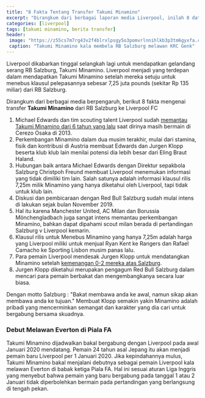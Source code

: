 ```yaml
---
title: "8 Fakta Tentang Transfer Takumi Minamino"
excerpt: "Dirangkum dari berbagai laporan media Liverpool, inilah 8 data dan fakta transfer Takumi Minamino ke Liverpool FC"
categories: [liverpool]
tags: [takumi minamino, berita transfer]
header:
 image: "https://z55cs7m7rg43v2f4blrxlpsgy5o3pomvrlnnihlkb3p3tm6gyxfa.cdn.ampproject.org/ii/w1200/s/i2-prod.mirror.co.uk/incoming/article21083333.ece/ALTERNATES/s615b/0_Champions-League-Group-E-KRC-Genk-v-FC-Salzburg.jpg"
 caption: "Takumi Minamino kala membela RB Salzburg melawan KRC Genk"
---
```

Liverpool dikabarkan tinggal selangkah lagi untuk mendapatkan gelandang serang RB Salzburg, Takumi Minamino. Liverpool menjadi yang terdepan dalam mendapatkan Takumi Minamino setelah mereka setuju untuk menebus klausul pelepasannya sebesar 7,25 juta pounds (sekitar Rp 135 miliar) dari RB Salzburg.

Dirangkum dari berbagai media berpengaruh, berikut 8 fakta mengenai transfer **Takumi Minamino** dari RB Salzburg ke Liverpool FC

1. Michael Edwards dan tim scouting talent Liverpool sudah [memantau Takumi Minamino dari 6 tahun yang lalu](/liverpool/inside-story-behind-liverpools-six-year-transfer-pursuit-of-takumi-minamino/) saat dirinya masih bermain di Cerezo Osaka di 2013.
2. Perkembangan Minamino dalam dua musim terakhir, mulai dari stamina, fisik dan kontribusi di Austria membuat Edwards dan Jurgen Klopp beserta klub klub lain menilai potensi dia lebih besar dari Eling Braut Haland.
3. Hubungan baik antara Michael Edwards dengan Direktur sepakbola Salzburg Christpoh Freund membuat Liverpool menemukan informasi yang tidak dimiliki tim lain. Salah satunya adalah informasi klausul rilis 7,25m milik Minamino yang hanya diketahui oleh Liverpool, tapi tidak untuk klub lain.
4. Diskusi dan pembicaraan dengan Red Bull Salzburg sudah mulai intens di lakukan sejak bulan November 2019.
5. Hal itu karena Manchester United, AC Milan dan Borussia Mönchengladbach juga sangat intens memantau perkembangan Minamino, bahkan dapat dipahami scout milan berada di pertandingan Salzburg v Liverpool kemarin.
6. Klausul rilis untuk Menebus Minamino yang hanya 7,25m adalah harga yang Liverpool miliki untuk menjual Ryan Kent ke Rangers dan Rafael Camacho ke Sporting Lisbon musim panas lalu.
7. Para pemain Liverpool mendesak Jurgen Klopp untuk mendatangkan Minamino setelah [kemenangan 0-2 mereka atas Salzburg](/liverpool/away-vs-rb-salzburg/).
8. Jurgen Klopp diketahui merupakan pengagum Red Bull Salzburg dalam mencari para pemain berbakat dan mengembangkanya secara luar biasa.

Dengan motto Salzburg : "Bakat membawa anda ke awal, namun sikap akan membawa anda ke tujuan." Membuat Klopp semakin yakin Minamino adalah pribadi yang mencerminkan semangat dan karakter yang dia cari untuk bergabung bersama skuadnya.

### Debut Melawan Everton di Piala FA

Takumi Minamino dijadwalkan bakal bergabung dengan Liverpool pada awal Januari 2020 mendatang. Pemain 24 tahun asal Jepang itu akan menjadi pemain baru Liverpool per 1 Januari 2020. Jika kepindahannya mulus, Takumi Minamino bakal menjalani debutnya sebagai pemain Liverpool kala melawan Everton di babak ketiga Piala FA. Hal ini sesuai aturan Liga Inggris yang menyebut bahwa pemain yang baru bergabung pada tanggal 1 atau 2 Januari tidak diperbolehkan bermain pada pertandingan yang berlangsung di tengah pekan. 
